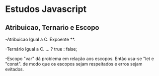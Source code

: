 # Estudos Javascript

## Atribuicao, Ternario e Escopo

-Atribuicao
Igual a C. Expoente \*\*.

-Ternário
Igual a C.
... ? true : false;

-Escopo
"var" dá problema em relação aos escopos. Então usa-se "let e "const". de modo que os escopos sejam respeitados e erros sejam evitados.
